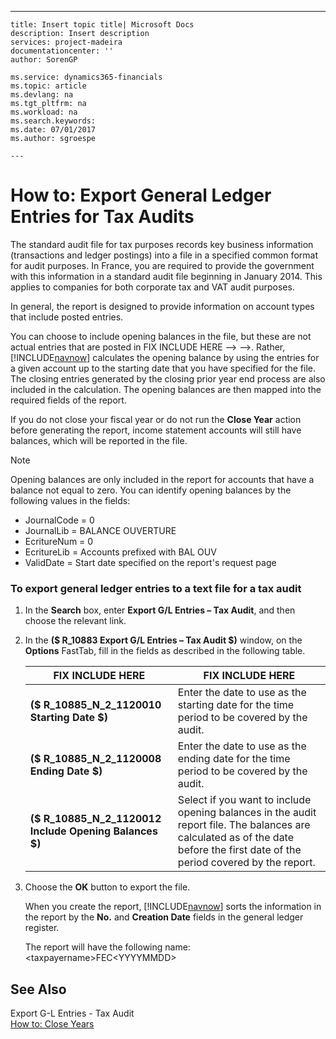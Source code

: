 ---
    title: Insert topic title| Microsoft Docs
    description: Insert description
    services: project-madeira
    documentationcenter: ''
    author: SorenGP

    ms.service: dynamics365-financials
    ms.topic: article
    ms.devlang: na
    ms.tgt_pltfrm: na
    ms.workload: na
    ms.search.keywords:
    ms.date: 07/01/2017
    ms.author: sgroespe

    ---
# How to: Export General Ledger Entries for Tax Audits
The standard audit file for tax purposes records key business information \(transactions and ledger postings\) into a file in a specified common format for audit purposes. In France, you are required to provide the government with this information in a standard audit file beginning in January 2014. This applies to companies for both corporate tax and VAT audit purposes.  
  
 In general, the report is designed to provide information on account types that include posted entries.  
  
 You can choose to include opening balances in the file, but these are not actual entries that are posted in FIX INCLUDE HERE<!--FIX INCLUDE HERE<!--FIX INCLUDE HERE<!--[!INCLUDE[navnow](../../ApplicationDesign/includes/navnow_md.md)] --> --> -->. Rather, [!INCLUDE[navnow](../../ApplicationDesign/includes/navnow_md.md)] calculates the opening balance by using the entries for a given account up to the starting date that you have specified for the file. The closing entries generated by the closing prior year end process are also included in the calculation. The opening balances are then mapped into the required fields of the report.  
  
 If you do not close your fiscal year or do not run the **Close Year** action before generating the report, income statement accounts will still have balances, which will be reported in the file.  
  
> [!NOTE]  
>  Opening balances are only included in the report for accounts that have a balance not equal to zero. You can identify opening balances by the following values in the fields:  
>   
>  -   JournalCode \= 0  
> -   JournalLib \= BALANCE OUVERTURE  
> -   EcritureNum \= 0  
> -   EcritureLib \= Accounts prefixed with BAL OUV  
> -   ValidDate \= Start date specified on the report's request page  
  
### To export general ledger entries to a text file for a tax audit  
  
1.  In the **Search** box, enter **Export G\/L Entries – Tax Audit**, and then choose the relevant link.  
  
2.  In the **\($ R\_10883 Export G\/L Entries – Tax Audit $\)** window, on the **Options** FastTab, fill in the fields as described in the following table.  
  
    |FIX INCLUDE HERE<!--[!INCLUDE[bp_tablefield](../../ApplicationDesign/includes/bp_tablefield_md.md)] -->|FIX INCLUDE HERE<!--[!INCLUDE[bp_tabledescription](../../ApplicationDesign/includes/bp_tabledescription_md.md)] -->|  
    |---------------------------------|---------------------------------------|  
    |**\($ R\_10885\_N\_2\_1120010 Starting Date $\)**|Enter the date to use as the starting date for the time period to be covered by the audit.|  
    |**\($ R\_10885\_N\_2\_1120008 Ending Date $\)**|Enter the date to use as the ending date for the time period to be covered by the audit.|  
    |**\($ R\_10885\_N\_2\_1120012 Include Opening Balances $\)**|Select if you want to include opening balances in the audit report file. The balances are calculated as of the date before the first date of the period covered by the report.|  
  
3.  Choose the **OK** button to export the file.  
  
     When you create the report, [!INCLUDE[navnow](../../ApplicationDesign/includes/navnow_md.md)] sorts the information in the report by the **No.** and **Creation Date** fields in the general ledger register.  
  
     The report will have the following name: \<taxpayername\>FEC\<YYYYMMDD\>  
  
## See Also  
 Export G-L Entries - Tax Audit   
 [How to: Close Years](../../LocalFunctionalityForMicrosoftDynamicsNav2016/France/how-to-close-years.md)